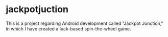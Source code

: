 # jackpotjuction
This is a project regarding Android development called "Jackpot Junction," in which I have created a luck-based spin-the-wheel game.
